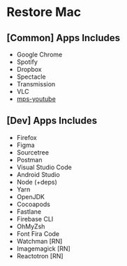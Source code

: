 # Restore Mac

## [Common] Apps Includes

- Google Chrome
- Spotify
- Dropbox
- Spectacle
- Transmission
- VLC
- [mps-youtube](https://github.com/mps-youtube/mps-youtube)

## [Dev] Apps Includes

- Firefox
- Figma
- Sourcetree
- Postman
- Visual Studio Code
- Android Studio
- Node (+deps)
- Yarn
- OpenJDK
- Cocoapods
- Fastlane
- Firebase CLI
- OhMyZsh
- Font Fira Code
- Watchman [RN]
- Imagemagick [RN]
- Reactotron [RN]
